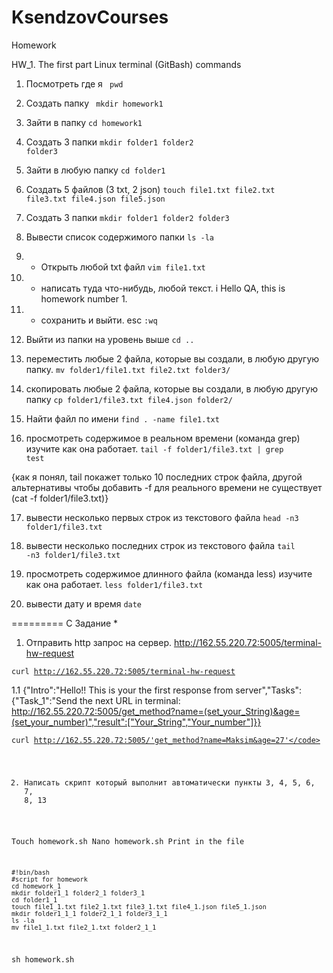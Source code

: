 # KsendzovCourses
Homework

HW_1. The first part
Linux terminal (GitBash) commands

1) Посмотреть где я
<code> pwd </code>

2) Создать папку
<code> mkdir homework1 </code>

3) Зайти в папку
<code>cd homework1</code>

4) Создать 3 папки
<code>mkdir folder1 folder2 folder3</code>

5) Зайти в любую папку
<code>cd folder1</code>

6) Создать 5 файлов (3 txt, 2 json)
<code>touch file1.txt file2.txt file3.txt file4.json file5.json</code>

7) Создать 3 папки
<code>mkdir folder1 folder2 folder3 </code>

8) Вывести список содержимого папки
<code>ls -la</code>

9) + Открыть любой txt файл
<code>vim file1.txt</code>

10) + написать туда что-нибудь, любой текст.
i
Hello QA, this is homework number 1.

11) + сохранить и выйти.
esc
<code>:wq</code>

12) Выйти из папки на уровень выше
<code>cd ..</code>

13) переместить любые 2 файла, которые вы создали, в любую другую папку.
<code>mv folder1/file1.txt file2.txt folder3/</code>

14) скопировать любые 2 файла, которые вы создали, в любую другую папку
<code>cp folder1/file3.txt file4.json folder2/</code>

15) Найти файл по имени
<code>find . -name file1.txt</code>

16) просмотреть содержимое в реальном времени (команда grep) изучите как она работает. 
<code>tail -f folder1/file3.txt | grep test</code>

{как я понял, tail покажет только 10 последних строк файла, другой альтернативы чтобы добавить -f для реального времени не существует (cat -f folder1/file3.txt)} 

17) вывести несколько первых строк из текстового файла
<code>head -n3 folder1/file3.txt </code>

18) вывести несколько последних строк из текстового файла
<code>tail -n3 folder1/file3.txt</code>

19) просмотреть содержимое длинного файла (команда less) изучите как она работает.
<code>less folder1/file3.txt</code>

20) вывести дату и время
<code>date</code>

=========
C
Задание *
1) Отправить http запрос на сервер.
http://162.55.220.72:5005/terminal-hw-request

<code>curl http://162.55.220.72:5005/terminal-hw-request</code>

1.1 {"Intro":"Hello!! This is your the first response from server","Tasks":{"Task_1":"Send the next URL in terminal: http://162.55.220.72:5005/get_method?name=(set_your_String)&age=(set_your_number)","result":["Your_String","Your_number"]}}

<code>curl http://162.55.220.72:5005/'get_method?name=Maksim&age=27'</code>

2) Написать скрипт который выполнит автоматически пункты 3, 4, 5, 6, 7, 8, 13

Touch homework.sh
Nano homework.sh
Print in the file

<code>
#!bin/bash
#script for homework
cd homework_1
mkdir folder1_1 folder2_1 folder3_1
cd folder1_1
touch file1_1.txt file2_1.txt file3_1.txt file4_1.json file5_1.json
mkdir folder1_1_1 folder2_1_1 folder3_1_1
ls -la
mv file1_1.txt file2_1.txt folder2_1_1 
</code>

sh homework.sh
